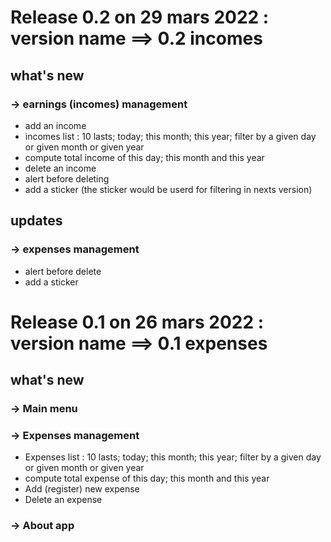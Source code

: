 
# Release 0.2 on 29 mars 2022 : version name ==> 0.2 incomes
## what's new
### -> earnings (incomes) management
   - add an income
   - incomes list : 10 lasts; today; this month; this year; filter by a given day or given month or given year
   - compute total income of this day; this month and this year
   - delete an income
   - alert before deleting
   - add a sticker (the sticker would be userd for filtering in nexts version)
## updates
### -> expenses management
   - alert before delete
   - add a sticker

# Release 0.1 on 26 mars 2022 : version name ==> 0.1 expenses
## what's new
### -> Main menu
### -> Expenses management
   - Expenses list : 10 lasts; today; this month; this year; filter by a given day or given month or given year
   - compute total expense of this day; this month and this year
   - Add (register) new expense
   - Delete an expense
### -> About app
